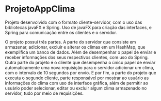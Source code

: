 # ProjetoAppClima

Projeto desenvolvido com o formato cliente-servidor, com o uso das bibliotecas javaFX e Spring. Uso de javaFX para criação das interfaces, e Spring para comunicação entre os clientes e o servidor.

O projeto possui três partes. A parte do servidor que consiste em armazenar, adicionar, excluir e alterar os climas em um HashMap, que exemplifica um banco de dados. Além de desempenhar o papel de enviar e receber informações dos seus respectivos clientes, com uso do Spring. Outra parte do projeto é o cliente que desempenha o único papel de enviar automaticamente uma nova requisição para o servidor adicionar um clima, com o intervalo de 10 segundos por envio. E por fim, a parte do projeto que executa o segundo cliente, parte responsável por mostrar ao usuário as informações do clima com uso de interface gráfica, além de permitir ao usuário poder selecionar, editar ou excluir algum clima armazenado no servidor, tudo por meio de requisições.   
